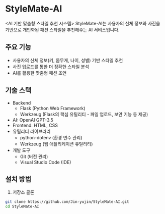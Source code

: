 # StyleMate-AI
<AI 기반 맞춤형 스타일 추천 시스템>
StyleMate-AI는 사용자의 신체 정보와 사진을 기반으로 개인화된 패션 스타일을 추천해주는 AI 서비스입니다.

## 주요 기능
- 사용자의 신체 정보(키, 몸무게, 나이, 성별) 기반 스타일 추천
- 사진 업로드를 통한 더 정확한 스타일 분석
- AI를 활용한 맞춤형 패션 조언

## 기술 스택
- Backend
    - Flask (Python Web Framework)
    - Werkzeug (Flask의 핵심 유틸리티 - 파일 업로드, 보안 기능 등 제공)
- AI: OpenAI GPT-3.5
- Frontend: HTML, CSS
- 유틸리티 라이브러리
    - python-dotenv (환경 변수 관리)
    - Werkzeug (웹 애플리케이션 유틸리티)
- 개발 도구
    - Git (버전 관리)
    - Visual Studio Code (IDE)

## 설치 방법

1. 저장소 클론
```bash
git clone https://github.com/Jin-yujin/StyleMate-AI.git
cd StyleMate-AI